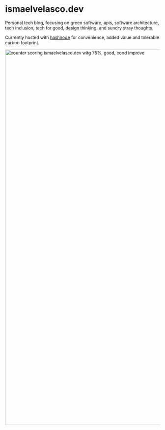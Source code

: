 # ismaelvelasco.dev
Personal tech blog, focusing on green software, apis, software architecture, tech inclusion, tech for good, design thinking, and sundry stray thoughts.

Currently hosted with [hashnode](https://hashnode.com/) for convenience, added value and tolerable carbon footprint.

<img width="1222" alt="counter scoring ismaelvelasco.dev witg 75%, good, cood improve" src="https://user-images.githubusercontent.com/31355403/179310600-3e6f7275-a69d-4206-a1f0-b8d70fc0b930.png">


